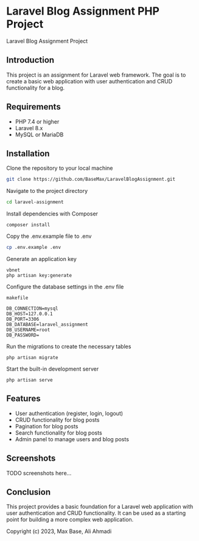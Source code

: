 # Laravel Blog Assignment PHP Project

Laravel Blog Assignment Project

## Introduction

This project is an assignment for Laravel web framework. The goal is to create a basic web application with user authentication and CRUD functionality for a blog.

## Requirements
- PHP 7.4 or higher
- Laravel 8.x
- MySQL or MariaDB

## Installation

Clone the repository to your local machine

```bash
git clone https://github.com/BaseMax/LaravelBlogAssignment.git
```

Navigate to the project directory
```bash
cd laravel-assignment
```

Install dependencies with Composer
```
composer install
```

Copy the .env.example file to .env
```bash
cp .env.example .env
```

Generate an application key
```
vbnet
php artisan key:generate
```

Configure the database settings in the .env file
```
makefile
```

```
DB_CONNECTION=mysql
DB_HOST=127.0.0.1
DB_PORT=3306
DB_DATABASE=laravel_assignment
DB_USERNAME=root
DB_PASSWORD=
```

Run the migrations to create the necessary tables
```
php artisan migrate
```

Start the built-in development server
```
php artisan serve
```

## Features

- User authentication (register, login, logout)
- CRUD functionality for blog posts
- Pagination for blog posts
- Search functionality for blog posts
- Admin panel to manage users and blog posts

## Screenshots

TODO screenshots here...

## Conclusion

This project provides a basic foundation for a Laravel web application with user authentication and CRUD functionality. It can be used as a starting point for building a more complex web application.

Copyright (c) 2023, Max Base, Ali Ahmadi

